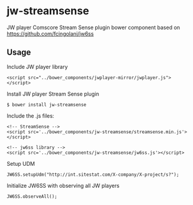 # jw-streamsense
JW player Comscore Stream Sense plugin bower component based on https://github.com/fcingolani/jw6ss

Usage
-----

Include JW player library

    <script src="../bower_components/jwplayer-mirror/jwplayer.js"></script>

Install JW player Stream Sense plugin

    $ bower install jw-streamsense

Include the .js files:

    <!-- StreamSense -->
    <script src='../bower_components/jw-streamsense/streamsense.min.js'></script>

    <!-- jw6ss library -->
    <script src='../bower_components/jw-streamsense/jw6ss.js'></script>

Setup UDM

    JW6SS.setupUdm("http://int.sitestat.com/X-company/X-project/s?");

Initialize JW6SS with observing all JW players

    JW6SS.observeAll();
